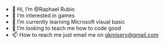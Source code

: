 - 👋 Hi, I’m @Raphael Rubio
- 👀 I’m interested in games
- 🌱 I’m currently learning Microsoft visual basic
- 💞️ I’m looking to teach me how to code good
- 📫 How to reach me just email me on gkmisery@gmail.com

<!---
Xeity/Xeity is a ✨ special ✨ repository because its `README.md` (this file) appears on your GitHub profile.
You can click the Preview link to take a look at your changes.
--->
